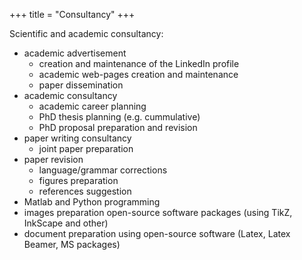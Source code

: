 +++
title = "Consultancy"
+++

Scientific and academic consultancy:
- academic advertisement
   - creation and maintenance of the LinkedIn profile
   - academic web-pages creation and maintenance
   - paper dissemination
- academic consultancy
   - academic career planning
   - PhD thesis planning (e.g. cummulative)
   - PhD proposal preparation and revision
- paper writing consultancy
   - joint paper preparation
- paper revision
   - language/grammar corrections
   - figures preparation
   - references suggestion
- Matlab and Python programming
- images preparation open-source software packages (using TikZ, InkScape and other)
- document preparation using open-source software (Latex, Latex Beamer, MS packages)
